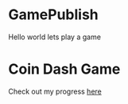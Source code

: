 # GamePublish
Hello world lets play a game 

# Coin Dash Game 
Check out my progress [here](player_scene/index.html)
